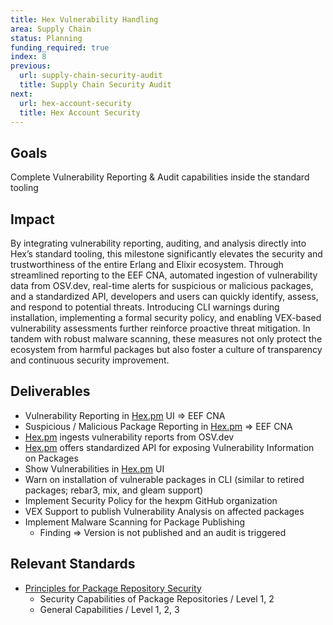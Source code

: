 ```yaml
---
title: Hex Vulnerability Handling
area: Supply Chain
status: Planning
funding_required: true
index: 8
previous:
  url: supply-chain-security-audit
  title: Supply Chain Security Audit
next:
  url: hex-account-security
  title: Hex Account Security
---
```


## Goals

Complete Vulnerability Reporting & Audit capabilities inside the standard
tooling

## Impact

By integrating vulnerability reporting, auditing, and analysis directly into
Hex’s standard tooling, this milestone significantly elevates the security and
trustworthiness of the entire Erlang and Elixir ecosystem. Through streamlined
reporting to the EEF CNA, automated ingestion of vulnerability data from
OSV.dev, real-time alerts for suspicious or malicious packages, and a
standardized API, developers and users can quickly identify, assess, and respond
to potential threats. Introducing CLI warnings during installation, implementing
a formal security policy, and enabling VEX-based vulnerability assessments
further reinforce proactive threat mitigation. In tandem with robust malware
scanning, these measures not only protect the ecosystem from harmful packages
but also foster a culture of transparency and continuous security improvement.

## Deliverables

* Vulnerability Reporting in [Hex.pm](http://Hex.pm) UI ⇒ EEF CNA
* Suspicious / Malicious Package Reporting in [Hex.pm](http://Hex.pm) ⇒ EEF CNA
* [Hex.pm](http://Hex.pm) ingests vulnerability reports from OSV.dev
* [Hex.pm](http://Hex.pm) offers standardized API for exposing Vulnerability Information on Packages
* Show Vulnerabilities in [Hex.pm](http://Hex.pm) UI
* Warn on installation of vulnerable packages in CLI (similar to retired packages; rebar3, mix, and gleam support)
* Implement Security Policy for the hexpm GitHub organization
* VEX Support to publish Vulnerability Analysis on affected packages
* Implement Malware Scanning for Package Publishing
    - Finding ⇒ Version is not published and an audit is triggered

## Relevant Standards

* [Principles for Package Repository Security](https://repos.openssf.org/principles-for-package-repository-security.html)
  - Security Capabilities of Package Repositories / Level 1, 2
  - General Capabilities / Level 1, 2, 3